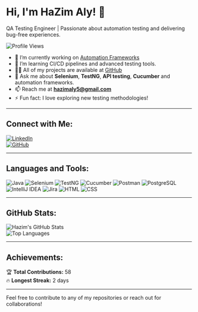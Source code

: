 # Hi, I'm HaZim Aly! 👋

QA Testing Engineer | Passionate about automation testing and delivering bug-free experiences.

![Profile Views](https://komarev.com/ghpvc/?username=HaZim-Ali&style=flat-square)




- 🔭 I’m currently working on [Automation Frameworks](https://github.com/HaZim-Ali?tab=repositories)
- 🌱 I’m learning CI/CD pipelines and advanced testing tools.
- 👨‍💻 All of my projects are available at [GitHub](https://github.com/HaZim-Ali)
- 💬 Ask me about **Selenium**, **TestNG**, **API testing**, **Cucumber** and automation frameworks.
- 📫 Reach me at **hazimaly5@gmail.com**
- ⚡ Fun fact: I love exploring new testing methodologies!


---

## Connect with Me:

[![LinkedIn](https://img.shields.io/badge/LinkedIn-Connect-blue?style=flat-square&logo=linkedin)](https://www.linkedin.com/in/hazim-aly-161476325)  
[![GitHub](https://img.shields.io/badge/GitHub-Follow-black?style=flat-square&logo=github)](https://github.com/HaZim-Ali)

---

## Languages and Tools:
![Java](https://img.shields.io/badge/Java-ED8B00?style=for-the-badge&logo=java&logoColor=white)
![Selenium](https://img.shields.io/badge/Selenium-43B02A?style=for-the-badge&logo=selenium&logoColor=white)
![TestNG](https://img.shields.io/badge/TestNG-FF6C37?style=for-the-badge&logo=testng&logoColor=white)
![Cucumber](https://img.shields.io/badge/Cucumber-23D96C?style=for-the-badge&logo=cucumber&logoColor=white)
![Postman](https://img.shields.io/badge/Postman-FF6C37?style=for-the-badge&logo=postman&logoColor=white)
![PostgreSQL](https://img.shields.io/badge/PostgreSQL-336791?style=for-the-badge&logo=postgresql&logoColor=white)
![IntelliJ IDEA](https://img.shields.io/badge/IntelliJ%20IDEA-000000?style=for-the-badge&logo=intellij-idea&logoColor=white)
![Jira](https://img.shields.io/badge/Jira-0052CC?style=for-the-badge&logo=jira&logoColor=white)
![HTML](https://img.shields.io/badge/HTML-E34F26?style=for-the-badge&logo=html5&logoColor=white)
![CSS](https://img.shields.io/badge/CSS-1572B6?style=for-the-badge&logo=css3&logoColor=white)


---

## GitHub Stats:

![Hazim's GitHub Stats](https://github-readme-stats.vercel.app/api?username=HaZim-Ali&show_icons=true&theme=radical)  
![Top Languages](https://github-readme-stats.vercel.app/api/top-langs/?username=HaZim-Ali&layout=compact&theme=radical)

---

## Achievements:

🏆 **Total Contributions:** 58  
🔥 **Longest Streak:** 2 days  

---

Feel free to contribute to any of my repositories or reach out for collaborations!
